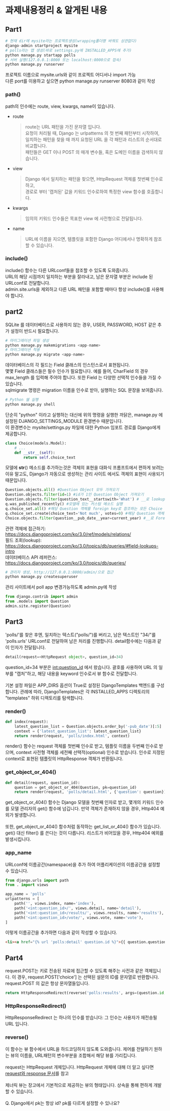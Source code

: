 # 과제내용정리 & 알게된 내용
## Part1

```python
# 현재 dir에 mysite라는 프로젝트생성(wrapping폴더명 바꿔도 상관없다)
django-admin startproject mysite
# polls라는 앱 생성(바로 settings.py에 INSTALLED_APPS에 추가)
python manage.py startapp polls
# 서버 실행(127.0.0.1:8000 또는 localhost:8000으로 접속)
python manage.py runserver
```
프로젝트 이름으로 mysite.urls와 같이 프로젝트 어디서나 import 가능<br>
다른 port를 이용하고 싶으면 python manage.py runserver 8080과 같이 작성

### path()
path의 인수에는 route, view, kwargs, name이 있습니다.
* route<br>
    > route는 URL 패턴을 가진 문자열 입니다.<br>
    > 요청이 처리될 때, Django 는 urlpatterns 의 첫 번째 패턴부터 시작하여, 일치하는 패턴을 찾을 때 까지 요청된 URL 을 각 패턴과 리스트의 순서대로 비교합니다.<br>
    > 패턴들은 GET 이나 POST 의 매개 변수들, 혹은 도메인 이름을 검색하지 않습니다. 
* view<br>
    > Django 에서 일치하는 패턴을 찾으면, HttpRequest 객체를 첫번째 인수로 하고,<br> 경로로 부터 '캡처된' 값을 키워드 인수로하여 특정한 view 함수를 호출합니다.
* kwargs
    > 임의의 키워드 인수들은 목표한 view 에 사전형으로 전달됩니다.
* name
    > URL에 이름을 지으면, 템플릿을 포함한 Django 어디에서나 명확하게 참조할 수 있습니다.

### include()
include() 함수는 다른 URLconf들을 참조할 수 있도록 도와줍니다.<br>
URL의 해당 시점까지 일치하는 부분을 잘라내고, 남은 문자열 부분은 include 된 URLconf로 전달합니다.<br>
admin.site.urls을 제외하고 다른 URL 패턴을 포함할 때마다 항상 include()를 사용해야 합니다.


## part2
SQLite 를 데이터베이스로 사용하지 않는 경우, USER, PASSWORD, HOST 같은 추가 설정이 반드시 필요합니다.
```python
# 마이그레이션 파일 생성
python manage.py makemigrations <app-name>
# 마이그레이션 적용
python manage.py migrate <app-name>
```
데이터베이스의 각 필드는 Field 클래스의 인스턴스로서 표현됩니다.<br>
몇몇 Field 클래스들은 필수 인수가 필요합니다. 예를 들어, CharField 의 경우 max_length 를 입력해 주어야 합니다. 또한 Field 는 다양한 선택적 인수들을 가질 수 있습니다.<br>
 sqlmigrate 명령은 migration 이름을 인수로 받아, 실행하는 SQL 문장을 보여줍니다.
```python
# Python 쉘 실행
python manage.py shell
```
단순히 "python" 이라고 실행하는 대신에 위의 명령을 실행한 까닭은, manage.py 에 설정된 DJANGO_SETTINGS_MODULE 환경변수 때문입니다.<br>
이 환경변수는 mysite/settings.py 파일에 대한 Python 임포트 경로를 Django에게 제공합니다.

```python
class Choice(models.Model):
    # ...
    def __str__(self):
        return self.choice_text
```
모델에 __str__() 메소드를 추가하는것은 객체의 표현을 대화식 프롬프트에서 편하게 보려는 이유 말고도,
Django가 자동으로 생성하는 관리 사이트 에서도 객체의 표현이 사용되기 때문입니다.
```python
Question.objects.all() #Question Object 모두 가져오기
Question.objects.filter(id=1) #id가 1인 Question Object 가져오기
Question.objects.filter(question_text__startswith='What') # __로 lookup적용(https://docs.djangoproject.com/en/3.0/ref/models/querysets/#id4)
q.was_published_recently() #모델에 있는 커스텀 메소드 실행
q.choice_set.all() #해당 Question 객체를 foreign key로 참조하는 모든 Choice 객체를 가져온다
q.choice_set.create(choice_text='Not much', votes=0) #해당 Question 객체를 foreign key로 참조하는 Choice 객체 생성
Choice.objects.filter(question__pub_date__year=current_year) #__로 Foreign key의 Field접근
```
관련 객체에 접근하기: <https://docs.djangoproject.com/ko/3.0/ref/models/relations/> <br>
필드 조회(lookup): <https://docs.djangoproject.com/ko/3.0/topics/db/queries/#field-lookups-intro> <br>
데이터베이스 API 레퍼런스: <https://docs.djangoproject.com/ko/3.0/topics/db/queries/> <br>
```python
# 관리자 생성, http://127.0.0.1:8000/admin/으로 접근
python manage.py createsuperuser
```
관리 사이트에서 poll app 변경가능하도록 admin.py에 작성
```python
from django.contrib import admin
from .models import Question
admin.site.register(Question)
```

## Part3
'polls/'를 찾은 후엔, 일치하는 텍스트("polls/")를 버리고, 남은 텍스트인 "34/"를 'polls.urls' URLconf로 전달하여 남은 처리를 진행합니다.
detail함수에는 다음과 같이 인자가 전달됩니다.
```python
detail(request=<HttpRequest object>, question_id=34)
```
question_id=34 부분은 <int:question_id> 에서 왔습니다. 괄호를 사용하여 URL 의 일부를 "캡처"하고, 해당 내용을 keyword 인수로서 뷰 함수로 전달합니다.<br>
<br>
기본 설정 파일은 APP_DIRS 옵션이 True로 설정된 DjangoTemplates 백엔드를 구성합니다.
관례에 따라, DjangoTemplates은 각 INSTALLED_APPS 디렉토리의 "templates" 하위 디렉토리를 탐색합니다.
<br>
### render()
```python
def index(request):
    latest_question_list = Question.objects.order_by('-pub_date')[:5]
    context = {'latest_question_list': latest_question_list}
    return render(request, 'polls/index.html', context)
```
render() 함수는 request 객체를 첫번째 인수로 받고, 템플릿 이름을 두번째 인수로 받으며, context 사전형 객체를 세전째 선택적(optional) 인수로 받습니다.
인수로 지정된 context로 표현된 템플릿의 HttpResponse 객체가 반환됩니다.

### get_object_or_404()
```python
def detail(request, question_id):
    question = get_object_or_404(Question, pk=question_id)
    return render(request, 'polls/detail.html', {'question': question})
```
get_object_or_404() 함수는 Django 모델을 첫번째 인자로 받고, 몇개의 키워드 인수를 모델 관리자의 get() 함수에 넘깁니다.
만약 객체가 존재하지 않을 경우, Http404 예외가 발생합니다.<br>
<br>
또한, get_object_or_404() 함수처럼 동작하는 get_list_or_404() 함수가 있습니다. get() 대신 filter() 를 쓴다는 것이 다릅니다.
리스트가 비어있을 경우, Http404 예외를 발생시킵니다.<br>

### app_name
URLconf에 이름공간(namespace)을 추가 하여 어플리케이션의 이름공간을 설정할 수 있습니다.
```python
from django.urls import path
from . import views

app_name = 'polls'
urlpatterns = [
    path('', views.index, name='index'),
    path('<int:question_id>/', views.detail, name='detail'),
    path('<int:question_id>/results/', views.results, name='results'),
    path('<int:question_id>/vote/', views.vote, name='vote'),
]
```
이렇게 이름공간을 추가하면 다음과 같이 작성할 수 있습니다.
```html
<li><a href="{% url 'polls:detail' question.id %}">{{ question.question_text }}</a></li>
```

## Part4
request.POST는 키로 전송된 자료에 접근할 수 있도록 해주는 사전과 같은 객체입니다.
이 경우, request.POST['choice'] 는 선택된 설문의 ID를 문자열로 반환합니다.
request.POST 의 값은 항상 문자열들입니다.
```python
return HttpResponseRedirect(reverse('polls:results', args=(question.id,)))
```
### HttpResponseRedirect()
HttpResponseRedirect 는 하나의 인수를 받습니다: 그 인수는 사용자가 재전송될 URL 입니다.

### reverse()
이 함수는 뷰 함수에서 URL을 하드코딩하지 않도록 도와줍니다.
제어를 전달하기 원하는 뷰의 이름을, URL패턴의 변수부분을 조합해서 해당 뷰를 가리킵니다.<br>
<br>
request는 HttpRequest 개체입니다.
HttpRequest 개체에 대해 더 알고 싶다면 [request와 response 문서](https://docs.djangoproject.com/ko/3.0/ref/request-response/ )를 참고<br>
<br>
제너릭 뷰는 장고에서 기본적으로 제공하는 뷰의 형태입니다. 상속을 통해 편하게 개발할 수 있습니다.
<br><br>
Q. Django에서 pk는 항상 id? pk를 다르게 설정할 수 있나요?
